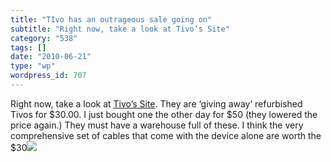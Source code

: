 ```yaml
---
title: "TIvo has an outrageous sale going on"
subtitle: "Right now, take a look at Tivo’s Site"
category: "538"
tags: []
date: "2010-06-21"
type: "wp"
wordpress_id: 707
---
```

Right now, take a look at [Tivo’s Site](https://www3.tivo.com/store/clearance.do?WT.ac=tivohome_clearancecenter_HD29_content_body). They are ‘giving away’ refurbished Tivos for $30.00. I just bought one the other day for $50 (they lowered the price again.) They must have a warehouse full of these. I think the very comprehensive set of cables that come with the device alone are worth the $30![](https://www3.tivo.com/store/clearance.do?WT.ac=tivohome_clearancecenter_HD29_content_body)